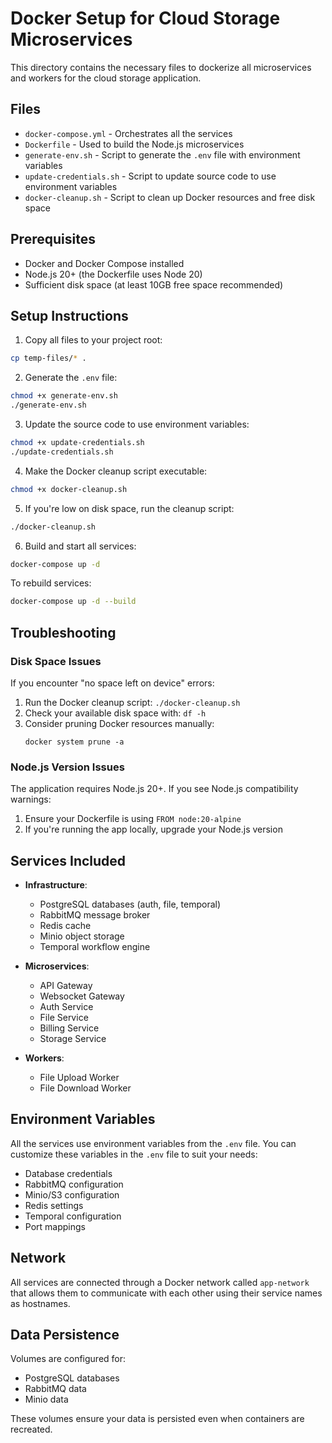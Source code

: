 # Docker Setup for Cloud Storage Microservices

This directory contains the necessary files to dockerize all microservices and workers for the cloud storage application.

## Files

- `docker-compose.yml` - Orchestrates all the services
- `Dockerfile` - Used to build the Node.js microservices
- `generate-env.sh` - Script to generate the `.env` file with environment variables
- `update-credentials.sh` - Script to update source code to use environment variables
- `docker-cleanup.sh` - Script to clean up Docker resources and free disk space

## Prerequisites

- Docker and Docker Compose installed
- Node.js 20+ (the Dockerfile uses Node 20)
- Sufficient disk space (at least 10GB free space recommended)

## Setup Instructions

1. Copy all files to your project root:

```bash
cp temp-files/* .
```

2. Generate the `.env` file:

```bash
chmod +x generate-env.sh
./generate-env.sh
```

3. Update the source code to use environment variables:

```bash
chmod +x update-credentials.sh
./update-credentials.sh
```

4. Make the Docker cleanup script executable:

```bash
chmod +x docker-cleanup.sh
```

5. If you're low on disk space, run the cleanup script:

```bash
./docker-cleanup.sh
```

6. Build and start all services:

```bash
docker-compose up -d
```

To rebuild services:

```bash
docker-compose up -d --build
```

## Troubleshooting

### Disk Space Issues

If you encounter "no space left on device" errors:

1. Run the Docker cleanup script: `./docker-cleanup.sh`
2. Check your available disk space with: `df -h`
3. Consider pruning Docker resources manually:
   ```
   docker system prune -a
   ```

### Node.js Version Issues

The application requires Node.js 20+. If you see Node.js compatibility warnings:

1. Ensure your Dockerfile is using `FROM node:20-alpine`
2. If you're running the app locally, upgrade your Node.js version

## Services Included

- **Infrastructure**:
  - PostgreSQL databases (auth, file, temporal)
  - RabbitMQ message broker
  - Redis cache
  - Minio object storage
  - Temporal workflow engine

- **Microservices**:
  - API Gateway
  - Websocket Gateway
  - Auth Service
  - File Service
  - Billing Service
  - Storage Service

- **Workers**:
  - File Upload Worker
  - File Download Worker

## Environment Variables

All the services use environment variables from the `.env` file. You can customize these variables in the `.env` file to suit your needs:

- Database credentials
- RabbitMQ configuration
- Minio/S3 configuration
- Redis settings
- Temporal configuration
- Port mappings

## Network

All services are connected through a Docker network called `app-network` that allows them to communicate with each other using their service names as hostnames.

## Data Persistence

Volumes are configured for:
- PostgreSQL databases
- RabbitMQ data
- Minio data

These volumes ensure your data is persisted even when containers are recreated. 
